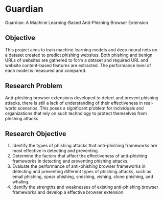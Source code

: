 # Guardian
Guardian: A Machine Learning-Based Anti-Phishing Browser Extension

## Objective
This project aims to train machine learning models and deep neural nets on a dataset created to predict phishing websites. Both phishing and benign URLs of websites are gathered to form a dataset and required URL and website content-based features are extracted. The performance level of each model is measured and compared.

## Research Problem
Anti-phishing browser extensions developed to detect and prevent phishing attacks, there is still a lack of understanding of their effectiveness in real-world scenarios. This poses a significant problem for individuals and organizations that rely on such technology to protect themselves from phishing attacks

## Research Objective
1.	Identify the types of phishing attacks that anti-phishing frameworks are most effective in detecting and preventing.
2.	Determine the factors that affect the effectiveness of anti-phishing frameworks in detecting and preventing phishing attacks.
3.	Evaluate the performance of anti-phishing browser frameworks in detecting and preventing different types of phishing attacks, such as email phishing, spear phishing, smishing, vishing, clone phishing, and whaling.
4.	Identify the strengths and weaknesses of existing anti-phishing browser frameworks and develop a effective browser extension
